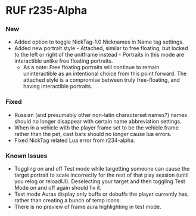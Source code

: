 # RUF r235-Alpha
### New
* Added option to toggle NickTag-1.0 Nicknames in Name tag settings.
* Added new portrait style - Attached, similar to free floating, but locked to the left or right of the unitframe instead - Portraits in this mode are interactible unlike free floating portraits.
	* As a note: Free floating portraits will continue to remain uninteractible as an intentional choice from this point forward. The attached style is a compromise between truly free-floating, and having interactible portraits.

### Fixed
* Russian (and presumably other non-latin characterset names?) names should no longer disappear with certain name abbreviation settings.
* When in a vehicle with the player frame set to be the vehicle frame rather than the pet, cast bars should no longer cause lua errors.
* Fixed NickTag related Lua error from r234-alpha.

### Known Issues
* Toggling on and off Test mode while targetting someone can cause the target portrait to scale incorrectly for the rest of that play session (until you relog or reloadUI). Deselecting your target and then toggling Test Mode on and off again should fix it.
* Test mode Auras display only buffs or debuffs the player currently has, rather than creating a bunch of temp icons.
* There is no preview of frame aura highlighting in test mode.